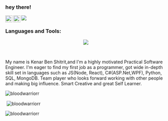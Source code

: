 ### hey there! 

<a href="https://www.linkedin.com/in/kenar-shitrit/">
  <img align="left" alt="Abhishek's LinkedIN" width="22px" src="https://raw.githubusercontent.com/peterthehan/peterthehan/master/assets/linkedin.svg" />
</a>
<a href="https://www.instagram.com/kenar_shitrit/">
  <img align="left" alt="Abhishek's Instagram" width="22px" src="https://raw.githubusercontent.com/hussainweb/hussainweb/main/icons/instagram.png" />  
</a>


![](https://api.visitorbadge.io/api/VisitorHit?user=bloodwarriorr&repo=bloodwarriorr&countColor=%237B1E7A)
<br />

<h3 align="left">Languages and Tools:</h3>

<p align="center">
  <a href="https://skillicons.dev">
    <img src="https://skillicons.dev/icons?i=html,css,sass,bootstrap,javascript,ts,react,angular,nodejs,mongodb,mysql,firebase,heroku,postman" />
  </a>
</p>
<br />

My name is Kenar Ben Shitrit,and I'm a highly motivated Practical Software Engineer.
I'm eager to find my first job as a programmer, got wide in-depth skill set in languages such as JS(Node, React), C#(ASP.Net,WPF), Python, SQL, MongoDB.
Team player who looks forward working with other people and making big influence. Smart Creative and great Self Learner.
<br />

<p><img align="center" src="https://github-readme-stats.vercel.app/api/top-langs?username=bloodwarriorr&show_icons=true&locale=en&layout=compact" alt="bloodwarriorr" /></p>



<p>&nbsp;<img align="center" src="https://github-readme-stats.vercel.app/api?username=bloodwarriorr&show_icons=true&locale=en" alt="bloodwarriorr" /></p>


<p><img align="center" src="https://github-readme-streak-stats.herokuapp.com/?user=bloodwarriorr&" alt="bloodwarriorr" /></p>
<br><br>




